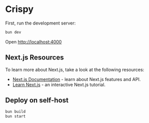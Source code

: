 # Crispy

First, run the development server:

```bash
bun dev
```

Open [http://localhost:4000](http://localhost:4000)

## Next.js Resources

To learn more about Next.js, take a look at the following resources:

- [Next.js Documentation](https://nextjs.org/docs) - learn about Next.js features and API.
- [Learn Next.js](https://nextjs.org/learn) - an interactive Next.js tutorial.

## Deploy on self-host

```bash
bun build
bun start
```
